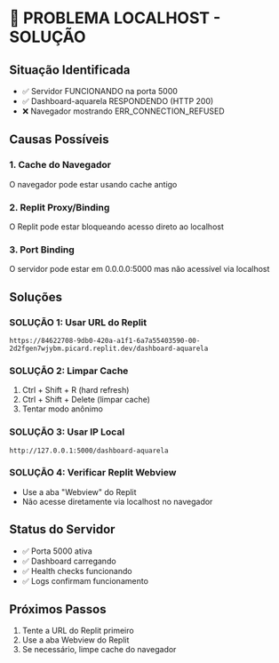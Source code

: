 # 🔧 PROBLEMA LOCALHOST - SOLUÇÃO

## Situação Identificada
- ✅ Servidor FUNCIONANDO na porta 5000
- ✅ Dashboard-aquarela RESPONDENDO (HTTP 200)
- ❌ Navegador mostrando ERR_CONNECTION_REFUSED

## Causas Possíveis

### 1. Cache do Navegador
O navegador pode estar usando cache antigo

### 2. Replit Proxy/Binding
O Replit pode estar bloqueando acesso direto ao localhost

### 3. Port Binding
O servidor pode estar em 0.0.0.0:5000 mas não acessível via localhost

## Soluções

### SOLUÇÃO 1: Usar URL do Replit
```
https://84622708-9db0-420a-a1f1-6a7a55403590-00-2d2fgen7wjybm.picard.replit.dev/dashboard-aquarela
```

### SOLUÇÃO 2: Limpar Cache
1. Ctrl + Shift + R (hard refresh)
2. Ctrl + Shift + Delete (limpar cache)
3. Tentar modo anônimo

### SOLUÇÃO 3: Usar IP Local
```
http://127.0.0.1:5000/dashboard-aquarela
```

### SOLUÇÃO 4: Verificar Replit Webview
- Use a aba "Webview" do Replit
- Não acesse diretamente via localhost no navegador

## Status do Servidor
- ✅ Porta 5000 ativa
- ✅ Dashboard carregando
- ✅ Health checks funcionando
- ✅ Logs confirmam funcionamento

## Próximos Passos
1. Tente a URL do Replit primeiro
2. Use a aba Webview do Replit
3. Se necessário, limpe cache do navegador